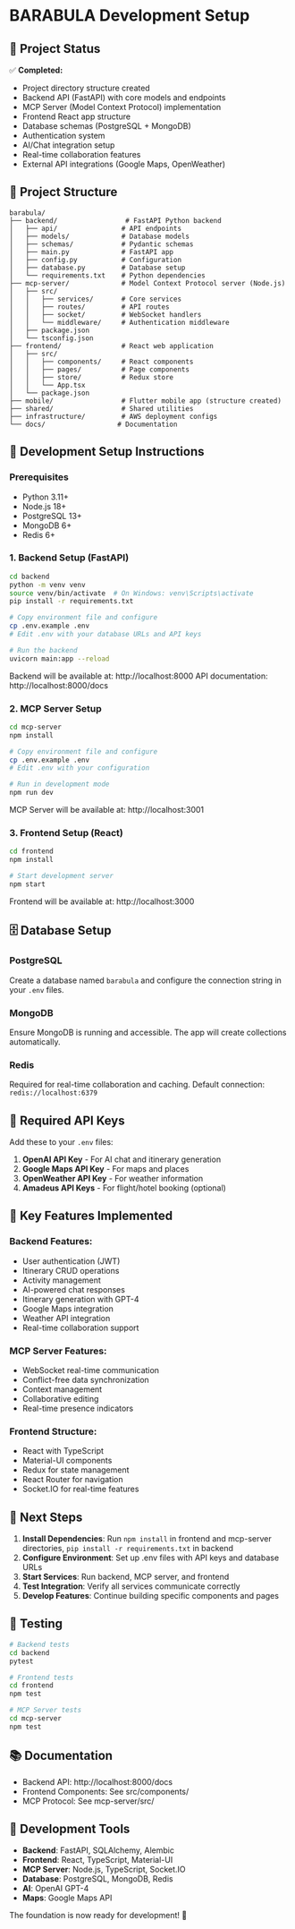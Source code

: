 # BARABULA Development Setup

## 🚀 Project Status

✅ **Completed:**
- Project directory structure created
- Backend API (FastAPI) with core models and endpoints
- MCP Server (Model Context Protocol) implementation
- Frontend React app structure
- Database schemas (PostgreSQL + MongoDB)
- Authentication system
- AI/Chat integration setup
- Real-time collaboration features
- External API integrations (Google Maps, OpenWeather)

## 📁 Project Structure

```
barabula/
├── backend/                 # FastAPI Python backend
│   ├── api/                # API endpoints
│   ├── models/             # Database models
│   ├── schemas/            # Pydantic schemas
│   ├── main.py             # FastAPI app
│   ├── config.py           # Configuration
│   ├── database.py         # Database setup
│   └── requirements.txt    # Python dependencies
├── mcp-server/             # Model Context Protocol server (Node.js)
│   ├── src/
│   │   ├── services/       # Core services
│   │   ├── routes/         # API routes
│   │   ├── socket/         # WebSocket handlers
│   │   └── middleware/     # Authentication middleware
│   ├── package.json
│   └── tsconfig.json
├── frontend/               # React web application
│   ├── src/
│   │   ├── components/     # React components
│   │   ├── pages/          # Page components
│   │   ├── store/          # Redux store
│   │   └── App.tsx
│   └── package.json
├── mobile/                 # Flutter mobile app (structure created)
├── shared/                 # Shared utilities
├── infrastructure/         # AWS deployment configs
└── docs/                  # Documentation
```

## 🔧 Development Setup Instructions

### Prerequisites
- Python 3.11+
- Node.js 18+
- PostgreSQL 13+
- MongoDB 6+
- Redis 6+

### 1. Backend Setup (FastAPI)

```bash
cd backend
python -m venv venv
source venv/bin/activate  # On Windows: venv\Scripts\activate
pip install -r requirements.txt

# Copy environment file and configure
cp .env.example .env
# Edit .env with your database URLs and API keys

# Run the backend
uvicorn main:app --reload
```

Backend will be available at: http://localhost:8000
API documentation: http://localhost:8000/docs

### 2. MCP Server Setup

```bash
cd mcp-server
npm install

# Copy environment file and configure
cp .env.example .env
# Edit .env with your configuration

# Run in development mode
npm run dev
```

MCP Server will be available at: http://localhost:3001

### 3. Frontend Setup (React)

```bash
cd frontend
npm install

# Start development server
npm start
```

Frontend will be available at: http://localhost:3000

## 🗄️ Database Setup

### PostgreSQL
Create a database named `barabula` and configure the connection string in your `.env` files.

### MongoDB
Ensure MongoDB is running and accessible. The app will create collections automatically.

### Redis
Required for real-time collaboration and caching. Default connection: `redis://localhost:6379`

## 🔑 Required API Keys

Add these to your `.env` files:

1. **OpenAI API Key** - For AI chat and itinerary generation
2. **Google Maps API Key** - For maps and places
3. **OpenWeather API Key** - For weather information
4. **Amadeus API Keys** - For flight/hotel booking (optional)

## 🌟 Key Features Implemented

### Backend Features:
- User authentication (JWT)
- Itinerary CRUD operations
- Activity management
- AI-powered chat responses
- Itinerary generation with GPT-4
- Google Maps integration
- Weather API integration
- Real-time collaboration support

### MCP Server Features:
- WebSocket real-time communication
- Conflict-free data synchronization
- Context management
- Collaborative editing
- Real-time presence indicators

### Frontend Structure:
- React with TypeScript
- Material-UI components
- Redux for state management
- React Router for navigation
- Socket.IO for real-time features

## 🚀 Next Steps

1. **Install Dependencies**: Run `npm install` in frontend and mcp-server directories, `pip install -r requirements.txt` in backend
2. **Configure Environment**: Set up .env files with API keys and database URLs
3. **Start Services**: Run backend, MCP server, and frontend
4. **Test Integration**: Verify all services communicate correctly
5. **Develop Features**: Continue building specific components and pages

## 🧪 Testing

```bash
# Backend tests
cd backend
pytest

# Frontend tests
cd frontend
npm test

# MCP Server tests
cd mcp-server
npm test
```

## 📚 Documentation

- Backend API: http://localhost:8000/docs
- Frontend Components: See src/components/
- MCP Protocol: See mcp-server/src/

## 🔧 Development Tools

- **Backend**: FastAPI, SQLAlchemy, Alembic
- **Frontend**: React, TypeScript, Material-UI
- **MCP Server**: Node.js, TypeScript, Socket.IO
- **Database**: PostgreSQL, MongoDB, Redis
- **AI**: OpenAI GPT-4
- **Maps**: Google Maps API

The foundation is now ready for development! 🎉
